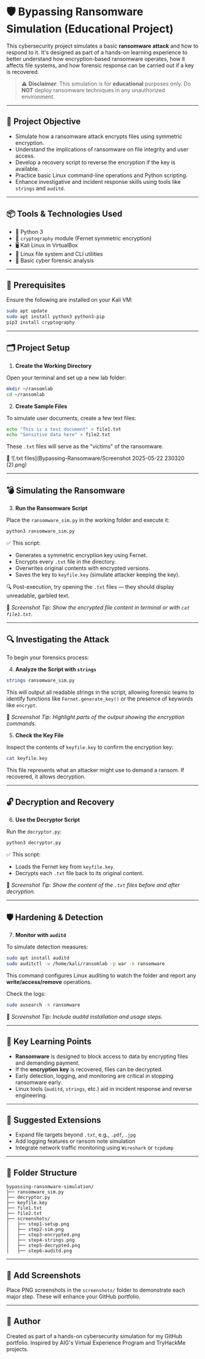 # 🛡️ Bypassing Ransomware Simulation (Educational Project)

This cybersecurity project simulates a basic **ransomware attack** and how to respond to it. It's designed as part of a hands-on learning experience to better understand how encryption-based ransomware operates, how it affects file systems, and how forensic response can be carried out if a key is recovered.

> ⚠️ **Disclaimer**: This simulation is for **educational** purposes only. Do **NOT** deploy ransomware techniques in any unauthorized environment.

---

## 🎯 Project Objective

- Simulate how a ransomware attack encrypts files using symmetric encryption.
- Understand the implications of ransomware on file integrity and user access.
- Develop a recovery script to reverse the encryption if the key is available.
- Practice basic Linux command-line operations and Python scripting.
- Enhance investigative and incident response skills using tools like `strings` and `auditd`.

---

## 📦 Tools & Technologies Used

- 🐍 Python 3
- 🔐 `cryptography` module (Fernet symmetric encryption)
- 🖥 Kali Linux in VirtualBox
- 📁 Linux file system and CLI utilities
- 🧠 Basic cyber forensic analysis

---

## 🔧 Prerequisites

Ensure the following are installed on your Kali VM:

```bash
sudo apt update
sudo apt install python3 python3-pip
pip3 install cryptography
```

---

## 🗂 Project Setup

1. **Create the Working Directory**

Open your terminal and set up a new lab folder:

```bash
mkdir ~/ransomlab
cd ~/ransomlab
```

2. **Create Sample Files**

To simulate user documents, create a few text files:

```bash
echo "This is a test document" > file1.txt
echo "Sensitive data here" > file2.txt
```

These `.txt` files will serve as the "victims" of the ransomware.

📸 ![.txt files](Bypassing-Ransomware/Screenshot 2025-05-22 230320 (2).png)


---

## 💣 Simulating the Ransomware

3. **Run the Ransomware Script**

Place the `ransomware_sim.py` in the working folder and execute it:

```bash
python3 ransomware_sim.py
```

✅ This script:

- Generates a symmetric encryption key using Fernet.
- Encrypts every `.txt` file in the directory.
- Overwrites original contents with encrypted versions.
- Saves the key to `keyfile.key` (simulate attacker keeping the key).

🔍 Post-execution, try opening the `.txt` files — they should display unreadable, garbled text.

📸 _Screenshot Tip: Show the encrypted file content in terminal or with `cat file1.txt`._

---

## 🔍 Investigating the Attack

To begin your forensics process:

4. **Analyze the Script with `strings`**

```bash
strings ransomware_sim.py
```

This will output all readable strings in the script, allowing forensic teams to identify functions like `Fernet.generate_key()` or the presence of keywords like `encrypt`.

📸 _Screenshot Tip: Highlight parts of the output showing the encryption commands._

5. **Check the Key File**

Inspect the contents of `keyfile.key` to confirm the encryption key:

```bash
cat keyfile.key
```

This file represents what an attacker might use to demand a ransom. If recovered, it allows decryption.

---

## 🔓 Decryption and Recovery

6. **Use the Decryptor Script**

Run the `decryptor.py`:

```bash
python3 decryptor.py
```

✅ This script:

- Loads the Fernet key from `keyfile.key`.
- Decrypts each `.txt` file back to its original content.

📸 _Screenshot Tip: Show the content of the `.txt` files before and after decryption._

---

## 🛡️ Hardening & Detection

7. **Monitor with `auditd`**

To simulate detection measures:

```bash
sudo apt install auditd
sudo auditctl -w /home/kali/ransomlab -p war -k ransomware
```

This command configures Linux auditing to watch the folder and report any **write/access/remove** operations.

Check the logs:

```bash
sudo ausearch -k ransomware
```

📸 _Screenshot Tip: Include auditd installation and usage steps._

---

## 📘 Key Learning Points

- **Ransomware** is designed to block access to data by encrypting files and demanding payment.
- If the **encryption key** is recovered, files can be decrypted.
- Early detection, logging, and monitoring are critical in stopping ransomware early.
- Linux tools (`auditd`, `strings`, etc.) aid in incident response and reverse engineering.

---

## 🔄 Suggested Extensions

- Expand file targets beyond `.txt`, e.g., `.pdf`, `.jpg`
- Add logging features or ransom note simulation
- Integrate network traffic monitoring using `Wireshark` or `tcpdump`

---

## 📁 Folder Structure

```
bypassing-ransomware-simulation/
├── ransomware_sim.py
├── decryptor.py
├── keyfile.key
├── file1.txt
├── file2.txt
├── screenshots/
│   ├── step1-setup.png
│   ├── step2-sim.png
│   ├── step3-encrypted.png
│   ├── step4-strings.png
│   ├── step5-decrypted.png
│   ├── step6-auditd.png
```

---

## 📸 Add Screenshots

Place PNG screenshots in the `screenshots/` folder to demonstrate each major step. These will enhance your GitHub portfolio.

---

## 👤 Author

Created as part of a hands-on cybersecurity simulation for my GitHub portfolio. Inspired by AIG's Virtual Experience Program and TryHackMe projects.
